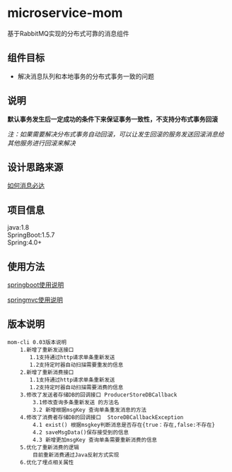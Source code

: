 # microservice-mom

基于RabbitMQ实现的分布式可靠的消息组件


## 组件目标
* 解决消息队列和本地事务的分布式事务一致的问题

## 说明

**默认事务发生后一定成功的条件下来保证事务一致性，不支持分布式事务回滚** 

*注：如果需要解决分布式事务自动回滚，可以让发生回滚的服务发送回滚消息给   
其他服务进行回滚来解决*



## 设计思路来源
[如何消息必达](https://mp.weixin.qq.com/s?__biz=MjM5ODYxMDA5OQ==&mid=2651959966&idx=1&sn=068a2866dcc49335d613d75c4a5d1b17&chksm=bd2d07428a5a8e54162ad8ea8e1e9302dfaeb664cecc453bd16a5f299820755bd2e1e0e17b60&scene=21#wechat_redirect) 

## 项目信息
java:1.8   
SpringBoot:1.5.7  
Spring:4.0+  


## 使用方法

[springboot使用说明](https://github.com/yonyou-auto-dev/microservice-mom/blob/dev/springbootdemo.md)

[springmvc使用说明](https://github.com/yonyou-auto-dev/microservice-mom/blob/dev/Springmvc.md)




## 版本说明
```
mom-cli 0.03版本说明
	1.新增了重新发送接口
	   1.1支持通过http请求单条重新发送
	   1.2支持定时器自动扫描需要重发的信息
	2.新增了重新消费接口
	   1.1支持通过http请求单条重新发送
	   1.2支持定时器自动扫描需要消费的信息
	3.修改了发送者存储DB的回调接口 ProducerStoreDBCallback
		3.1修改查询多条重新发送 的方法名
		3.2 新增根据msgKey 查询单条重发消息的方法
	4.修改了消费者存储DB的回调接口  StoreDBCallbackException
		4.1 exist() 根据msgkey判断消息是否存在{true：存在,false:不存在}
		4.2 saveMsgData()保存接受到的信息
		4.3 新增更加msgKey 查询单条需要重新消费的信息
	5.优化了重新消费的逻辑
		目前重新消费通过Java反射方式实现
	6.优化了埋点相关属性
```
